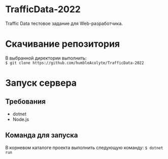 # TrafficData-2022

Traffic Data тестовое задание для Web-разработчика.

# Скачивание репозитория

В выбранной директории выполнить:  
`$ git clone https://github.com/humbleAcolyte/TrafficData-2022`

# Запуск сервера

## Требования

- dotnet
- Node.js

## Команда для запуска

В корневом каталоге проекта выполнить следующую команду:
`$ dotnet run`
